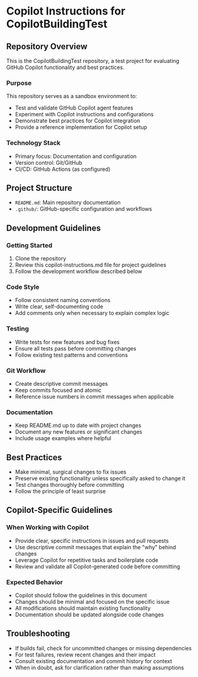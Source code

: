 # Copilot Instructions for CopilotBuildingTest

## Repository Overview
This is the CopilotBuildingTest repository, a test project for evaluating GitHub Copilot functionality and best practices.

### Purpose
This repository serves as a sandbox environment to:
- Test and validate GitHub Copilot agent features
- Experiment with Copilot instructions and configurations
- Demonstrate best practices for Copilot integration
- Provide a reference implementation for Copilot setup

### Technology Stack
- Primary focus: Documentation and configuration
- Version control: Git/GitHub
- CI/CD: GitHub Actions (as configured)

## Project Structure
- `README.md`: Main repository documentation
- `.github/`: GitHub-specific configuration and workflows

## Development Guidelines

### Getting Started
1. Clone the repository
2. Review this copilot-instructions.md file for project guidelines
3. Follow the development workflow described below

### Code Style
- Follow consistent naming conventions
- Write clear, self-documenting code
- Add comments only when necessary to explain complex logic

### Testing
- Write tests for new features and bug fixes
- Ensure all tests pass before committing changes
- Follow existing test patterns and conventions

### Git Workflow
- Create descriptive commit messages
- Keep commits focused and atomic
- Reference issue numbers in commit messages when applicable

### Documentation
- Keep README.md up to date with project changes
- Document any new features or significant changes
- Include usage examples where helpful

## Best Practices
- Make minimal, surgical changes to fix issues
- Preserve existing functionality unless specifically asked to change it
- Test changes thoroughly before committing
- Follow the principle of least surprise

## Copilot-Specific Guidelines

### When Working with Copilot
- Provide clear, specific instructions in issues and pull requests
- Use descriptive commit messages that explain the "why" behind changes
- Leverage Copilot for repetitive tasks and boilerplate code
- Review and validate all Copilot-generated code before committing

### Expected Behavior
- Copilot should follow the guidelines in this document
- Changes should be minimal and focused on the specific issue
- All modifications should maintain existing functionality
- Documentation should be updated alongside code changes

## Troubleshooting
- If builds fail, check for uncommitted changes or missing dependencies
- For test failures, review recent changes and their impact
- Consult existing documentation and commit history for context
- When in doubt, ask for clarification rather than making assumptions
